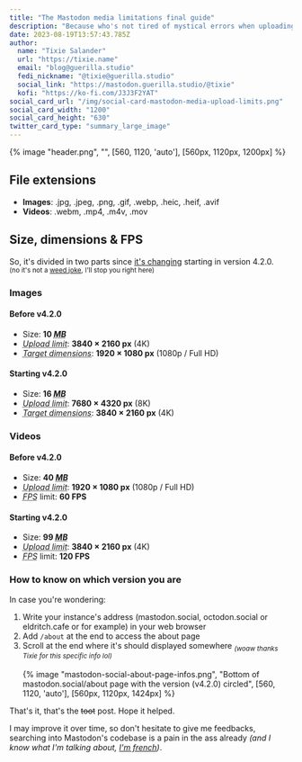 ```yaml
---
title: "The Mastodon media limitations final guide"
description: "Because who's not tired of mystical errors when uploading something?"
date: 2023-08-19T13:57:43.785Z
author:
  name: "Tixie Salander"
  url: "https://tixie.name"
  email: "blog@guerilla.studio"
  fedi_nickname: "@tixie@guerilla.studio"
  social_link: "https://mastodon.guerilla.studio/@tixie"
  kofi: "https://ko-fi.com/J3J3F2YAT"
social_card_url: "/img/social-card-mastodon-media-upload-limits.png"
social_card_width: "1200"
social_card_height: "630"
twitter_card_type: "summary_large_image"
---
```


{% image "header.png", "", [560, 1120, 'auto'], [560px, 1120px, 1200px] %}

## File extensions

- **Images**: .jpg, .jpeg, .png, .gif, .webp, .heic, .heif, .avif
- **Videos**: .webm, .mp4, .m4v, .mov

## Size, dimensions &amp; FPS

So, it's divided in two parts since [it's changing](https://github.com/mastodon/mastodon/pull/23726) starting in version 4.2.0. \
<sub>(no it's not a [weed joke](https://en.wikipedia.org/wiki/420_(cannabis_culture)), I'll stop you right here)</sub>

### Images

#### Before v4.2.0

- Size: **10 <dfn><abbr title="MegaBytes">MB</abbr></dfn>**
- <dfn><abbr title="What you can upload">Upload limit</abbr></dfn>: **3840&nbsp;× 2160 px** (4K)
- <dfn><abbr title="The maximum it's gonna be resize in">Target dimensions</abbr></dfn>: **1920&nbsp;× 1080 px** (1080p&nbsp;/ Full&nbsp;HD)

#### Starting v4.2.0

- Size: **16 <dfn><abbr title="MegaBytes">MB</abbr></dfn>**
- <dfn><abbr title="What you can upload">Upload limit</abbr></dfn>: **7680&nbsp;× 4320 px** (8K)
- <dfn><abbr title="The maximum it's gonna be resize in">Target dimensions</abbr></dfn>: **3840&nbsp;× 2160 px** (4K)

### Videos

#### Before v4.2.0

- Size: **40 <dfn><abbr title="MegaBytes">MB</abbr></dfn>**
- <dfn><abbr title="What you can upload">Upload limit</abbr></dfn>: **1920&nbsp;× 1080 px** (1080p&nbsp;/ Full&nbsp;HD)
- <dfn><abbr title="Frames Per Second, also called “Frame rate”">FPS</abbr></dfn> limit: **60 FPS**

#### Starting v4.2.0

- Size: **99 <dfn><abbr title="MegaBytes">MB</abbr></dfn>**
- <dfn><abbr title="What you can upload">Upload limit</abbr></dfn>: **3840&nbsp;× 2160 px** (4K)
- <dfn><abbr title="Frames Per Second, also called “Frame rate”">FPS</abbr></dfn> limit: **120 FPS**

### How to know on which version you are

In case you're wondering:
1. Write your instance's address (mastodon.social, octodon.social or eldritch.cafe or for example) in your web browser
2. Add `/about` at the end to access the about page
3. Scroll at the end where it's should displayed somewhere <sub>*(woaw thanks Tixie for this specific info lol)*</sub>\
\
{% image "mastodon-social-about-page-infos.png", "Bottom of mastodon.social/about page with the version (v4.2.0) circled", [560, 1120, 'auto'], [560px, 1120px, 1424px] %}

That's it, that's the ~~toot~~ post. Hope it helped.

I may improve it over time, so don't hesitate to give me feedbacks, searching into Mastodon's codebase is a pain in the ass already *(and I know what I'm talking about, [I'm french](https://www.linguee.com/english-french/translation/bread.html))*.
